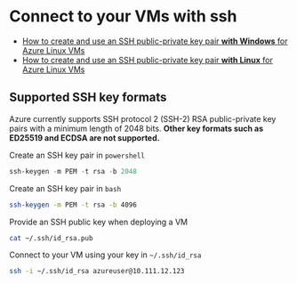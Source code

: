 # Connect to your VMs with ssh
- [How to create and use an SSH public-private key pair **with Windows** for Azure Linux VMs](https://docs.microsoft.com/en-us/azure/virtual-machines/linux/ssh-from-windows)
- [How to create and use an SSH public-private key pair **with Linux** for Azure Linux VMs](https://learn.microsoft.com/en-us/azure/virtual-machines/linux/mac-create-ssh-keys)

## Supported SSH key formats
Azure currently supports SSH protocol 2 (SSH-2) RSA public-private key pairs with a minimum length of 2048 bits. **Other key formats such as ED25519 and ECDSA are not supported.**

Create an SSH key pair in ` powershell `
```powershell
ssh-keygen -m PEM -t rsa -b 2048
```

Create an SSH key pair in ` bash `
```bash
ssh-keygen -m PEM -t rsa -b 4096
```

Provide an SSH public key when deploying a VM
```bash
cat ~/.ssh/id_rsa.pub
````

Connect to your VM using your key in ` ~/.ssh/id_rsa `
```bash
ssh -i ~/.ssh/id_rsa azureuser@10.111.12.123
```
